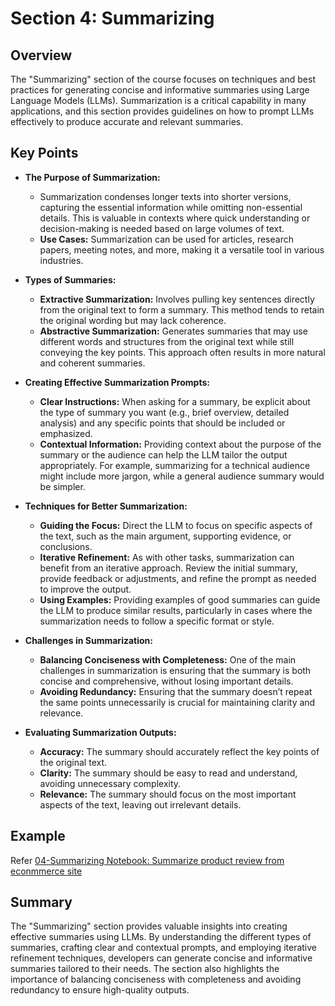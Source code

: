 # Section 4: Summarizing

## Overview

The "Summarizing" section of the course focuses on techniques and best practices for generating concise and informative summaries using Large Language Models (LLMs). Summarization is a critical capability in many applications, and this section provides guidelines on how to prompt LLMs effectively to produce accurate and relevant summaries.

## Key Points

- **The Purpose of Summarization:**
  - Summarization condenses longer texts into shorter versions, capturing the essential information while omitting non-essential details. This is valuable in contexts where quick understanding or decision-making is needed based on large volumes of text.
  - **Use Cases:** Summarization can be used for articles, research papers, meeting notes, and more, making it a versatile tool in various industries.

- **Types of Summaries:**
  - **Extractive Summarization:** Involves pulling key sentences directly from the original text to form a summary. This method tends to retain the original wording but may lack coherence.
  - **Abstractive Summarization:** Generates summaries that may use different words and structures from the original text while still conveying the key points. This approach often results in more natural and coherent summaries.

- **Creating Effective Summarization Prompts:**
  - **Clear Instructions:** When asking for a summary, be explicit about the type of summary you want (e.g., brief overview, detailed analysis) and any specific points that should be included or emphasized.
  - **Contextual Information:** Providing context about the purpose of the summary or the audience can help the LLM tailor the output appropriately. For example, summarizing for a technical audience might include more jargon, while a general audience summary would be simpler.

- **Techniques for Better Summarization:**
  - **Guiding the Focus:** Direct the LLM to focus on specific aspects of the text, such as the main argument, supporting evidence, or conclusions.
  - **Iterative Refinement:** As with other tasks, summarization can benefit from an iterative approach. Review the initial summary, provide feedback or adjustments, and refine the prompt as needed to improve the output.
  - **Using Examples:** Providing examples of good summaries can guide the LLM to produce similar results, particularly in cases where the summarization needs to follow a specific format or style.

- **Challenges in Summarization:**
  - **Balancing Conciseness with Completeness:** One of the main challenges in summarization is ensuring that the summary is both concise and comprehensive, without losing important details.
  - **Avoiding Redundancy:** Ensuring that the summary doesn’t repeat the same points unnecessarily is crucial for maintaining clarity and relevance.

- **Evaluating Summarization Outputs:**
  - **Accuracy:** The summary should accurately reflect the key points of the original text.
  - **Clarity:** The summary should be easy to read and understand, avoiding unnecessary complexity.
  - **Relevance:** The summary should focus on the most important aspects of the text, leaving out irrelevant details.

## Example

Refer [04-Summarizing Notebook: Summarize product review from econmmerce site](../notebook/l4-summarizing.ipynb)

## Summary

The "Summarizing" section provides valuable insights into creating effective summaries using LLMs. By understanding the different types of summaries, crafting clear and contextual prompts, and employing iterative refinement techniques, developers can generate concise and informative summaries tailored to their needs. The section also highlights the importance of balancing conciseness with completeness and avoiding redundancy to ensure high-quality outputs.
